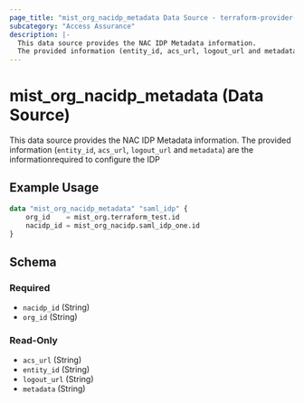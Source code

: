 ```yaml
---
page_title: "mist_org_nacidp_metadata Data Source - terraform-provider-mist"
subcategory: "Access Assurance"
description: |-
  This data source provides the NAC IDP Metadata information.
  The provided information (entity_id, acs_url, logout_url and metadata) are the informationrequired to configure the IDP
---
```


# mist_org_nacidp_metadata (Data Source)

This data source provides the NAC IDP Metadata information.
The provided information (`entity_id`, `acs_url`, `logout_url` and `metadata`) are the informationrequired to configure the IDP


## Example Usage

```terraform
data "mist_org_nacidp_metadata" "saml_idp" {
    org_id    = mist_org.terraform_test.id
    nacidp_id = mist_org_nacidp.saml_idp_one.id
}
```

<!-- schema generated by tfplugindocs -->
## Schema

### Required

- `nacidp_id` (String)
- `org_id` (String)

### Read-Only

- `acs_url` (String)
- `entity_id` (String)
- `logout_url` (String)
- `metadata` (String)